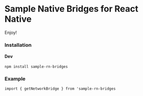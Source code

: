 # Sample Native Bridges for React Native

Enjoy!

### Installation

#### Dev

`npm install sample-rn-bridges`

### Example

`import { getNetworkBridge } from 'sample-rn-bridges`



